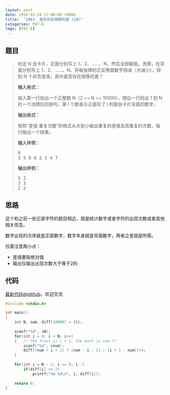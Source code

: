```yaml
---
layout: post
date: 2018-03-28 17:00:00 +0800
title:  "1083. 是否存在相等的差 (20)"
categories: PAT-B
tags: [PAT-B]
---
```


## 题目

> <div id="problemContent">
> <p>给定 N 张卡片，正面分别写上 1、2、……、N，然后全部翻面，洗牌，在背面分别写上 1、2、……、N。将每张牌的正反两面数字相减（大减小），得到 N 个非负差值，其中是否存在相等的差？
> </p>
> <p><b>
> 输入格式：
> </b></p>
> <p>
> 输入第一行给出一个正整数 N（2 &lt;= N &lt;= 10000），随后一行给出 1 到 N 的一个洗牌后的排列，第 i 个数表示正面写了 i 的那张卡片背面的数字。
> </p>
> <p><b>
> 输出格式：
> </b></p>
> <p>
> 按照“差值 重复次数”的格式从大到小输出重复的差值及其重复的次数，每行输出一个结果。
> </p>
> <b>输入样例：</b><pre>
> 8
> 3 5 8 6 2 1 4 7
> </pre>
> <b>输出样例：</b><pre>
> 5 2
> 3 3
> 2 2
> </pre>
> </div>

## 思路

这个和之前一些记录字符的题目相近，就是统计数字或者字符的出现次数或者其他相关信息。

数字出现的次序就是正面数字，数字本身就是背面数字，两者之差就是所需。

仅需注意两小点：
- 差值要取绝对值
- 输出仅输出出现次数大于等于2的

## 代码

[最新代码@github](https://github.com/OliverLew/PAT/blob/master/PATBasic/1083.c)，欢迎交流
```c
#include <stdio.h>

int main()
{
    int N, num, diff[10000] = {0};
    
    scanf("%d", &N);
    for(int i = 0; i < N; i++)
    {   /* The front is i + 1, the back is num */
        scanf("%d", &num);
        diff[(num > i + 1) ? (num - i - 1) : (i + 1 - num)]++;
    }
    
    for(int i = N - 1; i >= 0; i--)
        if(diff[i] >= 2)
            printf("%d %d\n", i, diff[i]);
    
    return 0;
}

```